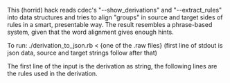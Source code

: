 This (horrid) hack reads cdec's "--show_derivations" and "--extract_rules" into
data structures  and tries to align "groups" in source and target sides
of rules in a smart, presentable way. The result resembles a phrase-based
system, given that the word alignment gives enough hints.

To run:
    ./derivation_to_json.rb < {one of the .raw files}
(first line of stdout is json data, source and target strings follow after that)

The first line of the input is the derivation as string, the following lines
are the rules used in the derivation.

